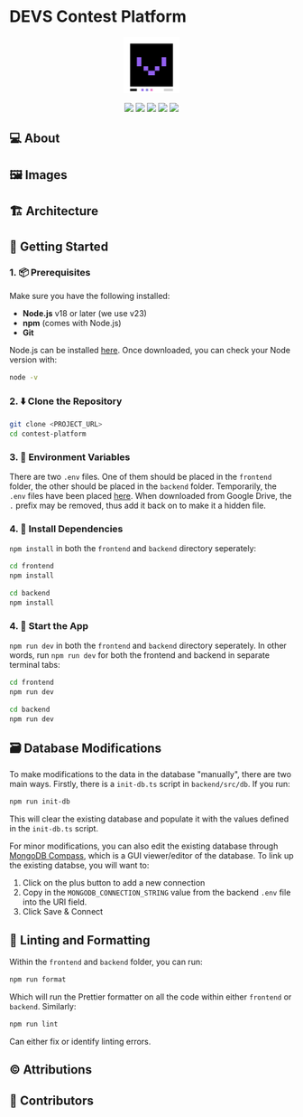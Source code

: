 # DEVS Contest Platform

<p align="center">
  <img width="100" alt="devs-logo" src="frontend/public/devs-favicon.svg" />
</p>

<p align="center">
  <img src="https://img.shields.io/badge/MongoDB-47A248?logo=mongodb&logoColor=white&style=for-the-badge" />
  <img src="https://img.shields.io/badge/Express.js-000000?logo=express&logoColor=white&style=for-the-badge" />
  <img src="https://img.shields.io/badge/React-61DAFB?logo=react&logoColor=black&style=for-the-badge" />
  <img src="https://img.shields.io/badge/Node.js-23.x-green?logo=node.js&logoColor=white&style=for-the-badge" />
  <img src="https://img.shields.io/badge/TypeScript-3178C6?logo=typescript&logoColor=white&style=for-the-badge" />
</p>

## 💻 About

## 🖼️ Images

## 🏗️ Architecture

## 🚀 Getting Started

### 1. 📦 Prerequisites

Make sure you have the following installed:

- **Node.js** v18 or later (we use v23)
- **npm** (comes with Node.js)
- **Git**

Node.js can be installed [here](https://nodejs.org/en/download). Once downloaded, you can check your Node version with:

```bash
node -v
```

### 2. ⬇️ Clone the Repository

```bash
git clone <PROJECT_URL>
cd contest-platform
```

### 3. 🔐 Environment Variables

There are two `.env` files. One of them should be placed in the `frontend` folder, the other should be placed in the `backend` folder. Temporarily, the `.env` files have been placed [here](https://drive.google.com/drive/folders/1tHDZJMfA6SsEMivJBKn2lWmyk04RuCrI?usp=sharing). When downloaded from Google Drive, the `.` prefix may be removed, thus add it back on to make it a hidden file.

### 4. 📁 Install Dependencies

`npm install` in both the `frontend` and `backend` directory seperately:

```bash
cd frontend
npm install
```

```bash
cd backend
npm install
```

### 4. 🚀 Start the App

`npm run dev` in both the `frontend` and `backend` directory seperately. In other words, run `npm run dev` for both the frontend and backend in separate terminal tabs:

```bash
cd frontend
npm run dev
```

```bash
cd backend
npm run dev
```

## 🗃️ Database Modifications

To make modifications to the data in the database "manually", there are two main ways. Firstly, there is a `init-db.ts` script in `backend/src/db`. If you run:

```bash
npm run init-db
```

This will clear the existing database and populate it with the values defined in the `init-db.ts` script.

For minor modifications, you can also edit the existing database through [MongoDB Compass](https://www.mongodb.com/try/download/compass), which is a GUI viewer/editor of the database. To link up the existing databse, you will want to:

1. Click on the plus button to add a new connection
2. Copy in the `MONGODB_CONNECTION_STRING` value from the backend `.env` file into the URI field.
3. Click Save & Connect

## 🎨 Linting and Formatting

Within the `frontend` and `backend` folder, you can run:

```bash
npm run format
```

Which will run the Prettier formatter on all the code within either `frontend` or `backend`. Similarly:

```bash
npm run lint
```

Can either fix or identify linting errors.

## © Attributions

## 👥 Contributors
